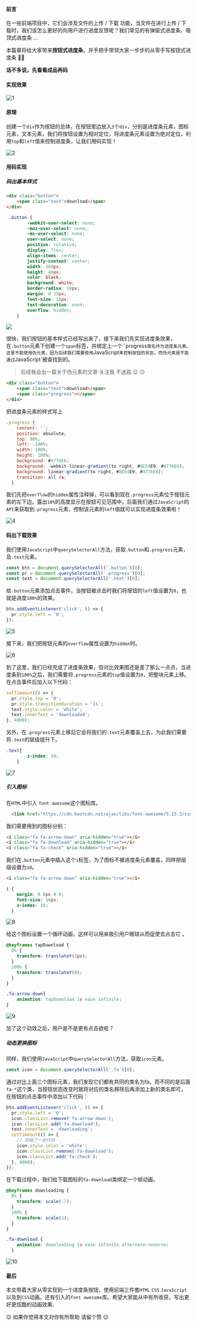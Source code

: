 #### 前言

在一些前端项目中，它们会涉及文件的上传 / 下载 功能，当文件在进行上传 / 下载时，我们该怎么更好的向用户进行进度反馈呢？我们常见的有弹窗式进度条、吸顶式进度条 ...

本篇章将给大家带来**按钮式进度条**，并手把手带领大家一步步的从零手写按钮式进度条 👨‍💻

**话不多说，先看看成品再码**

#### 实现效果

![1](https://gitee.com/QC2168/note-img/raw/master/202203161632523.gif)

#### 原理

创建一个`div`作为按钮的总体，在按钮里边放入`3`个`div`，分别是进度条元素，图标元素，文本元素，我们将按钮设置为相对定位，将进度条元素设置为绝对定位，利用`top`和`left`值来控制进度条，让我们用码实现！

![2](https://gitee.com/QC2168/note-img/raw/master/202203161632524.png)

#### 用码实现

##### 码出基本样式

```html
<div class="button">
    <span class="text">download</span>
</div>
```

```css
 .button {
        -webkit-user-select: none;
        -moz-user-select: none;
        -ms-user-select: none;
        user-select: none;
        position: relative;
        display: flex;
        align-items: center;
        justify-content: center;
        width: 160px;
        height: 40px;
        color: black;
        background: white;
        border-radius: 10px;
        margin: 0 15px;
        font-size: 18px;
        text-decoration: none;
        overflow: hidden;
    }
```

![](https://gitee.com/QC2168/note-img/raw/master/202203161632525.png)

很快，我们按钮的基本样式已经写出来了，接下来我们先实现进度条效果，在`.button`元素下创建一个`span`标签，并绑定上一个``progress`类名作为进度条元素。这里不能使用伪元素，因为后续我们需要使用`JavaScript`来控制按钮的状态。而伪元素是不能通过`JavaScript`被查找到的。

> 后续我会出一篇关于伪元素的文章 关注我 不迷路 😉 😉

```html
<div class="button">
    <span class="text">download</span>
    <span class="progress"></span>
</div>
```

把进度条元素的样式写上

```JavaScript
.progress {
    content: '';
    position: absolute;
    top: 90%;
    left: -100%;
    width: 100%;
    height: 100%;
    background: #4776E6; 
    background: -webkit-linear-gradient(to right, #8E54E9, #4776E6); 
    background: linear-gradient(to right, #8E54E9, #4776E6); 
    transition: all 4s;
  }
```

我们先把`overflow`的`hidden`属性注释掉，可以看到现在`.progress`元素位于按钮元素的左下边。露出`10%`的高度显示在按钮可见范围中。后面我们通过`JavaScript`的`API`来获取到`.progress`元素，控制该元素的`left`值就可以实现进度条效果啦！

![4](https://gitee.com/QC2168/note-img/raw/master/202203161632526.png)

#### 码出下载效果

我们使用`JavaScript`中`querySelectorAll`方法，获取`.button`和`.progress`元素，及`.text`元素。

```javascript
const btn = document.querySelectorAll('.button')[0];
const pr = document.querySelectorAll('.progress')[0];
const text = document.querySelectorAll('.text')[0];
```

给`.button`元素添加点击事件，当按钮被点击时我们将按钮的`left`值设置为`0`，也就是进度`100%`的效果。

```javascript
btn.addEventListener('click', () => {
  pr.style.left = '0';
});
```

![5](https://gitee.com/QC2168/note-img/raw/master/202203161632527.gif)

接下来，我们把按钮元素的`overflow`属性设置为`hidden`时。

![6](https://gitee.com/QC2168/note-img/raw/master/202203161632528.gif)

到了这里，我们已经完成了进度条效果，但对比效果图还是差了那么一点点，当进度条到`100%`之后，我们需要将`.progress`元素的`top`值设置为`0`，把整块元素上移。在点击事件后加入以下代码：

```javascript
setTimeout(() => {
  pr.style.top = '0';
  pr.style.transitionDuration = '1s';
  text.style.color = 'white';
  text.innerText = 'downloaded';
}, 4000);
```

另外，在`.progress`元素上移后它会将我们的`.text`元素覆盖上去，为此我们需要将`.text`的层级提升下。

```css
.text{
        z-index: 10;
    }
```

![7](https://gitee.com/QC2168/note-img/raw/master/202203161632529.gif)

##### 引入图标

在`HTML`中引入 `font awesome`这个图标库。

```html
  <link href="https://cdn.bootcdn.net/ajax/libs/font-awesome/5.15.3/css/all.css" rel="stylesheet">
```

我们需要用到的图标分别：

```html
<i class="fa fa-arrow-down" aria-hidden="true"></i>
<i class="fa fa-download" aria-hidden="true"></i>
<i class="fa fa-check" aria-hidden="true"></i>
```

我们在`.button`元素中插入这个`i`标签，为了图标不被进度条元素覆盖，同样把层级设置为`10`。

```html
<i class="fa fa-arrow-down" aria-hidden="true"></i>
```

```css
i {
    margin: 0 8px 0 0;
    font-size: 16px;
    z-index: 10;
  }
```

![8](https://gitee.com/QC2168/note-img/raw/master/202203161632530.png)

给这个图标设置一个循环动画，这样可以用来吸引用户眼球从而促使去点击它 。

```css
@keyframes tapDownload {
  0% {
    transform: translateY(2px);
  }
  100% {
    transform: translateY(0);
  }
}

.fa-arrow-down{
    animation: tapDownload 1s ease infinite;
}
```

![9](https://gitee.com/QC2168/note-img/raw/master/202203161632531.gif)

加了这个动效之后，用户是不是更有点击欲啦？

##### 动态更换图标

同样，我们使用`JavaScript`中`querySelectorAll`方法，获取`icon`元素。

```javascript
const icon = document.querySelectorAll('.fa')[0];
```

通过对比上面三个图标元素，我们发现它们都有共同的类名为fa，而不同的是后面`fa-*`这个类，当按钮状态改变时就将对应的类名移除后再添加上新的类名即可，在按钮的点击事件中添加以下代码：

```javascript
btn.addEventListener('click', () => {
  pr.style.left = '0';
  icon.classList.remove('fa-arrow-down');
  icon.classList.add('fa-download');
  text.innerText = 'downloading';
  setTimeout(() => {
    // 忽略了一些代码
    icon.style.color = 'white';
    icon.classList.remove('fa-download');
    icon.classList.add('fa-check');
  }, 4000);
});
```

在下载过程中，我们给下载图标的`fa-download`类绑定一个帧动画。

```css
@keyframes downloading {
  0% {
    transform: scale(.7);
  }
  100% {
    transform: scale(1);
  }
}

.fa-download {
    animation: downloading 1s ease infinite alternate-reverse;
  }
```

![10](https://gitee.com/QC2168/note-img/raw/master/202203161632532.gif)

#### 最后

本文带着大家从零实现到一个进度条按钮，使用前端三件套`HTML` `CSS` `JavaScript`以及到`CSS`动画。还有引入的`font awesome`库。希望大家能从中有所收获，写出更好更炫酷的动画效果、

😉 如果你觉得本文对你有所帮助 请留个赞 😉

